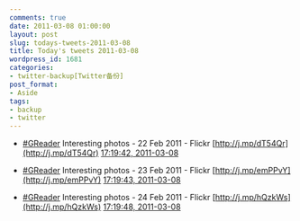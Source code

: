 ```yaml
---
comments: true
date: 2011-03-08 01:00:00
layout: post
slug: todays-tweets-2011-03-08
title: Today's tweets 2011-03-08
wordpress_id: 1681
categories:
- twitter-backup[Twitter备份]
post_format:
- Aside
tags:
- backup
- twitter
---
```





  * [#GReader](http://search.twitter.com/search?q=%23GReader) Interesting photos - 22 Feb 2011 - Flickr [http://j.mp/dT54Qr](http://j.mp/dT54Qr) [17:19:42, 2011-03-08](http://twitter.com/gfrog/statuses/45051052973768704)





  * [#GReader](http://search.twitter.com/search?q=%23GReader) Interesting photos - 23 Feb 2011 - Flickr [http://j.mp/emPPvY](http://j.mp/emPPvY) [17:19:43, 2011-03-08](http://twitter.com/gfrog/statuses/45051057776234496)





  * [#GReader](http://search.twitter.com/search?q=%23GReader) Interesting photos - 24 Feb 2011 - Flickr [http://j.mp/hQzkWs](http://j.mp/hQzkWs) [17:19:48, 2011-03-08](http://twitter.com/gfrog/statuses/45051075920805888)




